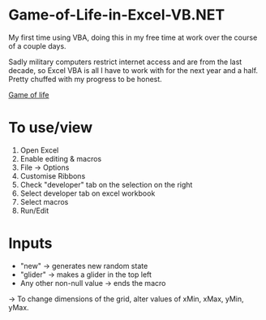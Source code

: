 # Game-of-Life-in-Excel-VB.NET
My first time using VBA, doing this in my free time at work over the course of a couple days.

Sadly military computers restrict internet access and are from the last decade, so Excel VBA is all I have to work with for the next year and a half. Pretty chuffed with my progress to be honest.

[Game of life](https://en.wikipedia.org/wiki/Conway%27s_Game_of_Life)

# To use/view
1. Open Excel
2. Enable editing & macros
3. File -> Options
4. Customise Ribbons
5. Check "developer" tab on the selection on the right
6. Select developer tab on excel workbook
7. Select macros
8. Run/Edit 

# Inputs
- "new" -> generates new random state
- "glider" -> makes a glider in the top left
- Any other non-null value -> ends the macro

-> To change dimensions of the grid, alter values of xMin, xMax, yMin, yMax.
